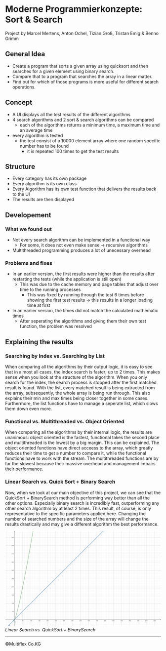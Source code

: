 # Moderne Programmierkonzepte: Sort & Search
Project by Marcel Mertens, Anton Ochel, Tizian Groß, Tristan Emig & Benno Grimm

## General Idea
* Create a program that sorts a given array using quicksort and then searches for a given element using binary search. 
* Compare that to a program that searches the array in a linear matter.
* Find out for which of those programs is more useful for different search operations.

## Concept
* A UI displays all the test results of the different algorithms
* 4 search algorithms and 2 sort & search algorithms can be compared
  * each of the algorithms returns a minimum time, a maximum time and an average time
* every algorithm is tested
  * the test consist of a 10000 element array where one random specific number has to be found
    * it is repeated 100 times to get the test results
    
## Structure
* Every category has its own package
* Every algorithm is its own class
* Every Algorithm has its own test function that delivers the results back to the UI
* The results are then displayed

## Developement

### What we found out
* Not every search algorithm can be implemented in a functional way
  * For some, it does not even make sense -> recursive algorithms
* Multithreaded programming produces a lot of unecessary overhead

### Problems and fixes
* In an earlier version, the first results were higher than the results after restarting the tests (while the application is still open)
  * This was due to the cache memory and page tables that adjust over time to the running processes
    * This was fixed by running through the test 6 times before showing the first test results -> this results in a longer loading time at first
* In an earlier version, the times did not match the calculated mathematic times
  * After seperating the algorithms and giving them their own test function, the problem was resolved
  
## Explaining the results

### Searching by Index vs. Searching by List
When comparing all the algorithms by their output logic, it is easy to see that in almost all cases, the index search is faster; up to 2 times.
This makes sense when you look at the structure of the algorithm. When you only search for the index, the search process is stopped after the first matched result is found. With the list, every matched result is being extracted from the array, subsequently, the whole array is being run through. This also explains their min and max times being closer together in some cases. Furthermore, the list functions have to manage a seperate list, which slows them down even more.

### Functional vs. Multithreaded vs. Object Oriented
When comparing all the algorithms by their internal logic, the results are unanimous: object oriented is the fastest, functional takes the second place and multithreaded is the lowest by a big margin.
This can be explained. The object oriented functions have direct acceess to the array, which greatly reduces their time to get a number to compare it, while the functional functions have to work with the stream. The multithreaded functions are by far the slowest because their massive overhead and management impairs their performance.

### Linear Search vs. Quick Sort + Binary Search
Now, when we look at our main objective of this project, we can see that the QuickSort + BinarySearch method is performing way better than all the other options. Especially binary search is incredibly fast, outperforming any other search algorithm by at least 2 times. This result, of course, is only representative to the specific parameters applied here. Changing the number of searched numbers and the size of the array will change the results drastically and may give a different algorithm the best performance.  

![Bild](/bilder/geogebra-export%20(1).png "Linear Search vs. QuickSort + BinarySearch") *Linear Search vs. QuickSort + BinarySearch*

----
©Multiflex Co.KG
